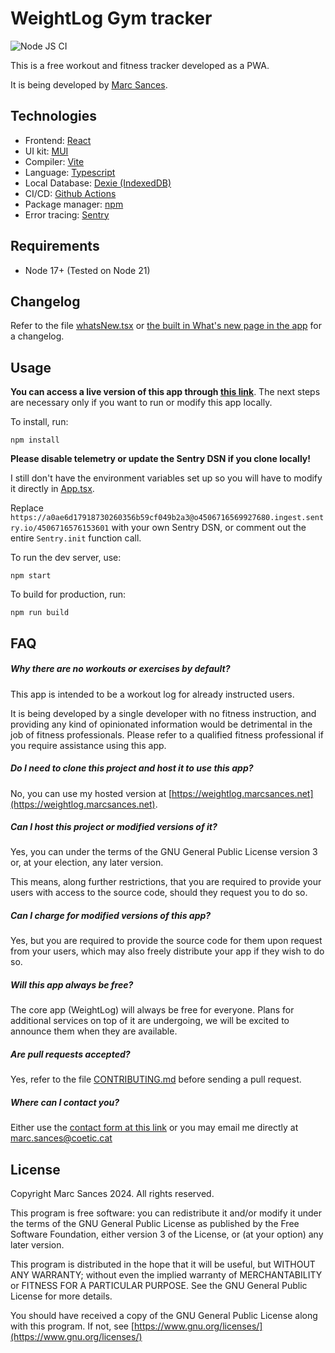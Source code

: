 # WeightLog Gym tracker

![Node JS CI](https://github.com/marcsances/weightlog/actions/workflows/node.js.yml/badge.svg)

This is a free workout and fitness tracker developed as a PWA.

It is being developed by [Marc Sances](mailto:marc.sances@coetic.cat).

## Technologies

* Frontend: [React](https://react.dev)
* UI kit: [MUI](https://mui.com)
* Compiler: [Vite](https://vitejs.dev)
* Language: [Typescript](https://www.typescriptlang.org/)
* Local Database: [Dexie (IndexedDB)](https://dexie.org)
* CI/CD: [Github Actions](https://github.com/features/actions)
* Package manager: [npm](https://www.npmjs.com/)
* Error tracing: [Sentry](https://sentry.io)

## Requirements

* Node 17+ (Tested on Node 21)

## Changelog

Refer to the file [whatsNew.tsx](./src/pages/whatsNew/whatsNew.tsx) or [the built in What's new page in the app](https://weightlog.marcsances.net/whats-new) for a changelog.

## Usage

**You can access a live version of this app through [this link](https://weightlog.marcsances.net)**. The next steps are
necessary only if you want to run or modify this app locally.

To install, run:

```
npm install
```

**Please disable telemetry or update the Sentry DSN if you clone locally!**

I still don't have the environment variables set up so you will have to modify it directly in [App.tsx](./src/App.tsx).

Replace ``https://a0ae6d17918730260356b59cf049b2a3@o4506716569927680.ingest.sentry.io/4506716576153601`` with your own Sentry   DSN, or comment out the entire ``Sentry.init`` function call.

To run the dev server, use:

```
npm start
```

To build for production, run:

```
npm run build
```

## FAQ

##### Why there are no workouts or exercises by default?

This app is intended to be a workout log for already instructed users.

It is being developed by a single developer with no fitness instruction, and providing any kind of opinionated
information would be detrimental in the job of fitness professionals. Please refer to a qualified fitness professional
if you require assistance using this app.

##### Do I need to clone this project and host it to use this app?

No, you can use my hosted version at [https://weightlog.marcsances.net](https://weightlog.marcsances.net).

##### Can I host this project or modified versions of it?

Yes, you can under the terms of the GNU General Public License version 3 or, at your election, any later version.

This means, along further restrictions, that you are required to provide your users with access to the source code,
should they request you to do so.

##### Can I charge for modified versions of this app?

Yes, but you are required to provide the source code for them upon request from your users, which may also freely
distribute your app if they wish to do so.

##### Will this app always be free?

The core app (WeightLog) will always be free for everyone. Plans for additional services on top of it are undergoing, we
will be excited to announce them when they are available.

##### Are pull requests accepted?

Yes, refer to the file [CONTRIBUTING.md](./CONTRIBUTING.md) before sending a pull request.

##### Where can I contact you?

Either use the [contact form at this link](https://docs.google.com/forms/d/e/1FAIpQLSdrG44hZZ8MoGzFx2DjIVKSnFylDDbCHtaQL3vhEGM4yuOb8g/viewform?usp=sf_link) or you may email me directly at [marc.sances@coetic.cat](mailto:marc.sances@coetic.cat)

## License

Copyright Marc Sances 2024. All rights reserved.

This program is free software: you can redistribute it and/or modify
it under the terms of the GNU General Public License as published by
the Free Software Foundation, either version 3 of the License, or
(at your option) any later version.

This program is distributed in the hope that it will be useful,
but WITHOUT ANY WARRANTY; without even the implied warranty of
MERCHANTABILITY or FITNESS FOR A PARTICULAR PURPOSE.  See the
GNU General Public License for more details.

You should have received a copy of the GNU General Public License
along with this program.  If not, see [https://www.gnu.org/licenses/](https://www.gnu.org/licenses/)

